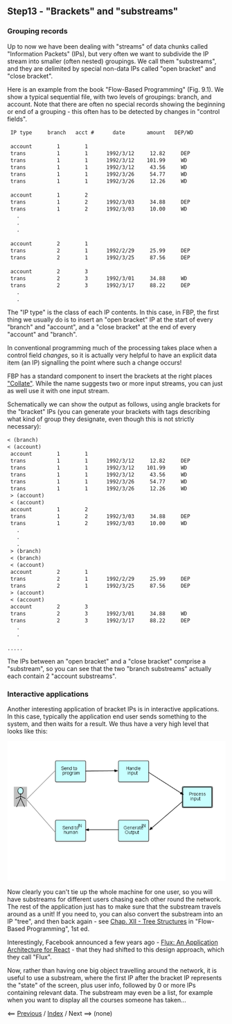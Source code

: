 
<link rel="stylesheet" type="text/css" href="../style.css">

## Step13 - "Brackets" and "substreams"

### Grouping records

Up to now we have been dealing with "streams" of data chunks called "Information Packets" (IPs), but very often we want to subdivide the IP stream into smaller (often nested) groupings.  We call them "substreams", and they are delimited by special non-data IPs called "open bracket" and "close bracket".

Here is an example from the book "Flow-Based Programming" (Fig. 9.1).  We show a typical sequential file, with two levels of groupings: branch, and account.  Note that there are often no special records showing the beginning or end of a grouping - this often has to be detected by changes in "control fields".

```
 IP type     branch   acct #      date       amount   DEP/WD

 account        1        1
 trans          1        1      1992/3/12     12.82     DEP
 trans          1        1      1992/3/12    101.99     WD
 trans          1        1      1992/3/12     43.56     WD
 trans          1        1      1992/3/26     54.77     WD
 trans          1        1      1992/3/26     12.26     WD
 
 account        1        2
 trans          1        2      1992/3/03     34.88     DEP
 trans          1        2      1992/3/03     10.00     WD
   . 
   .
   .
     
 account        2        1
 trans          2        1      1992/2/29     25.99     DEP
 trans          2        1      1992/3/25     87.56     DEP

 account        2        3
 trans          2        3      1992/3/01     34.88     WD
 trans          2        3      1992/3/17     88.22     DEP
   .
   .
```

The "IP type" is the class of each IP contents.  In this case, in FBP, the first thing we usually do is to insert an "open bracket" IP at the start of every "branch" and "account", and a "close bracket" at the end of every "account" and "branch".  

In conventional programming much of the processing takes place when a control field *changes*, so it is actually very helpful to have an explicit data item (an IP) signalling the point where such a change occurs!

FBP has a standard component to insert the brackets at the right places ["Collate"](https://github.com/jpaulm/javafbp/blob/master/src/main/java/com/jpaulmorrison/fbp/core/components/misc/Collate.java). While the name suggests two or more input streams, you can just as well use it with one input stream.

Schematically we can show the output as follows, using angle brackets for the "bracket" IPs (you can generate your brackets with tags describing what kind of group they designate, even though this is not strictly necessary): 

```
< (branch)
< (account)
 account        1        1
 trans          1        1      1992/3/12     12.82     DEP
 trans          1        1      1992/3/12    101.99     WD
 trans          1        1      1992/3/12     43.56     WD
 trans          1        1      1992/3/26     54.77     WD
 trans          1        1      1992/3/26     12.26     WD
 > (account)
 < (account)
 account        1        2
 trans          1        2      1992/3/03     34.88     DEP
 trans          1        2      1992/3/03     10.00     WD
   . 
   .
   .
 > (branch)
 < (branch)
 < (account)
 account        2        1
 trans          2        1      1992/2/29     25.99     DEP
 trans          2        1      1992/3/25     87.56     DEP
 > (account)
 < (account)
 account        2        3
 trans          2        3      1992/3/01     34.88     WD
 trans          2        3      1992/3/17     88.22     DEP
   .
   .

.....
```

The IPs between an "open bracket" and a "close bracket" comprise a "substream", so you can see that the two "branch substreams" actually each contain 2 "account substreams".

### Interactive applications

Another interesting application of bracket IPs is in interactive applications.  In this case, typically the application end user sends something to the system, and then waits for a result.  We thus have a very high level that looks like this:

![High-level Interactive Application](../Step13/Step13-1.png)

Now clearly you can't tie up the whole machine for one user, so you will have substreams for different users chasing each other round the network. The rest of the application just has to make sure that the substream travels around as a unit! If you need to, you can also convert the substream into an IP "tree", and then back again - see [Chap. XII - Tree Structures](http://www.jpaulmorrison.com/fbp/tree.shtml) in "Flow-Based Programming", 1st ed. 

Interestingly, Facebook announced a few years ago - [Flux: An Application Architecture for React](https://reactjs.org/blog/2014/05/06/flux.html) - that they had shifted to this design approach, which they call "Flux".

Now, rather than having one big object travelling around the network, it is useful to use a substream, where the first IP after the bracket IP represents the "state" of the screen, plus user info, followed by 0 or more IPs containing relevant data.  The substream may even be a list, for example when you want to display all the courses someone has taken...

<!--https://github.com/jpaulm/javafbp-websockets -->


<span class=middle> &lt;== <a href="../Step12/">  Previous</a> / <a href="https://github.com/jpaulm/fbp-tutorial-filter-file/"> Index</a> /  Next ==&gt; (none)</span>
